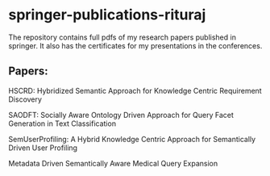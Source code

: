 # springer-publications-rituraj
The repository contains full pdfs of my research papers published in springer. It also has the certificates for my presentations in the conferences.

## Papers:
HSCRD: Hybridized Semantic Approach for Knowledge Centric Requirement Discovery

SAODFT: Socially Aware Ontology Driven Approach for Query Facet Generation in Text Classification

SemUserProfiling: A Hybrid Knowledge Centric Approach for Semantically Driven User Profiling

Metadata Driven Semantically Aware Medical Query Expansion
